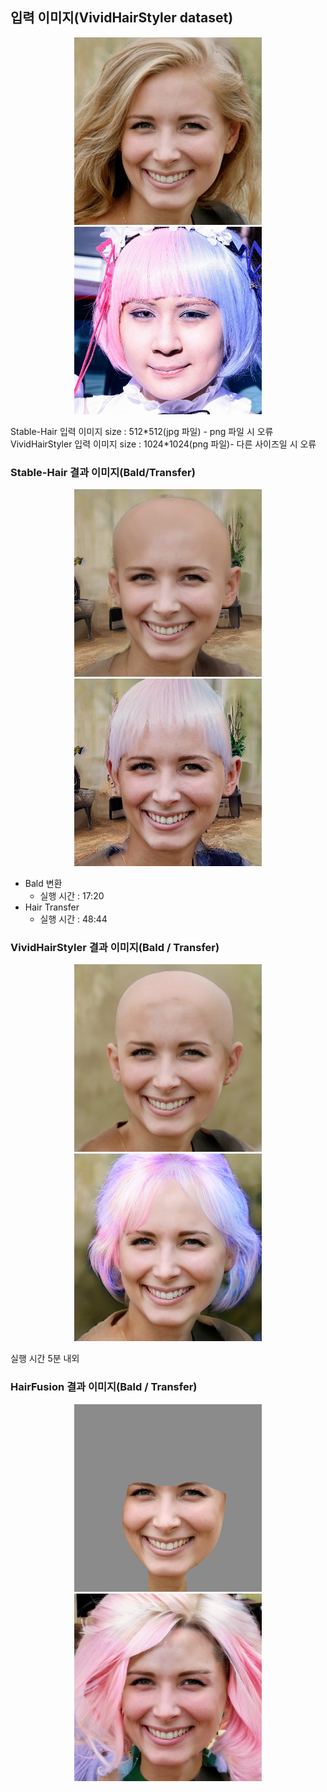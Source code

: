 ## 입력 이미지(VividHairStyler dataset)
<p align="center">
  <img src="images/00090.jpg" width="300"/>
  <img src="images/vivid_hair6.jpg" width="300"/>
</p>
Stable-Hair 입력 이미지 size : 512*512(jpg 파일) - png 파일 시 오류
VividHairStyler 입력 이미지 size : 1024*1024(png 파일)- 다른 사이즈일 시 오류

### Stable-Hair 결과 이미지(Bald/Transfer)
<p align="center">
  <img src="images/bald_result_stable_hair.png" width="300"/>
  <img src="images/transfer_result_stable_hair.png" width="300"/>
</p>

- Bald 변환
    - 실행 시간 : 17:20
- Hair Transfer
    - 실행 시간 : 48:44


### VividHairStyler 결과 이미지(Bald / Transfer)
<p align="center">
  <img src="images/vividHairStyler_bald.png" width="300"/>
  <img src="images/VividHairStyler_transfer.png" width="300"/>
</p>

실행 시간 5분 내외


### HairFusion 결과 이미지(Bald / Transfer)
<p align="center">
  <img src="images/00090_01.png" width="300"/>
  <img src="images/0000.png" width="300"/>
</p>

